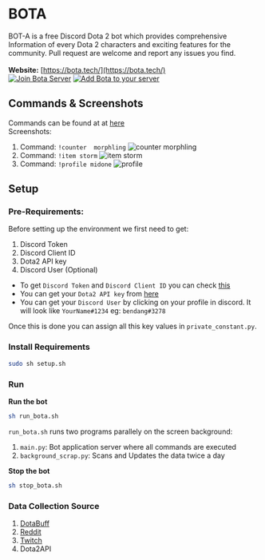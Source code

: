 # BOTA  
BOT-A is a free Discord Dota 2 bot which provides comprehensive Information of every Dota 2 characters and exciting features for the community. Pull request are welcome and report any issues you find. <br/>  
**Website:** [https://bota.tech/](https://bota.tech/)<br/>
[![Join Bota Server](https://i.imgur.com/oWXj1vI.png)](https://discord.gg/a7QYPWd)  [![Add Bota to your server](https://i.imgur.com/eBAIETS.jpg)](https://discordapp.com/api/oauth2/authorize?client_id=501100945405378562&permissions=388176&scope=bot)

## Commands & Screenshots
Commands can be found at at [here](https://bota.tech/index.html#table1-7)<br/>
Screenshots:
1. Command:  `!counter  morphling`  ![counter morphling](https://bota.tech/assets/images/counter-morph-full-818x415.png)
2. Command:  `!item storm` ![item storm](https://bota.tech/assets/images/items-storm-1077x619.png)
3. Command:  `!profile midone` ![profile](https://bota.tech/assets/images/profile-midone-1355x802.png)

## Setup
### Pre-Requirements:
Before setting up the environment we first need to get:
1. Discord Token
2. Discord Client ID
3. Dota2 API key
4. Discord User (Optional)

* To get `Discord Token` and `Discord Client ID` you can check [this](http://github.com/reactiflux/discord-irc/wiki/Creating-a-discord-bot-&-getting-a-token)
* You can get your  `Dota2 API key` from [here](https://steamcommunity.com/dev/apikey)
* You can get your `Discord User` by clicking on your profile in discord. It will look like `YourName#1234` eg: `bendang#3278`

Once this is done you can assign all this key values in `private_constant.py`.

### Install Requirements
```bash
sudo sh setup.sh
```
### Run
**Run the bot**
```bash
sh run_bota.sh
```
`run_bota.sh` runs two programs parallely on the screen background:
1. `main.py`: Bot application server where all commands are executed
2. `background_scrap.py`: Scans and Updates the data twice a day

**Stop the bot**
```bash
sh stop_bota.sh
```

### Data Collection Source
1. [DotaBuff](https://www.dotabuff.com/)
2. [Reddit](https://www.reddit.com/r/DotA2/)
3. [Twitch](https://www.twitch.tv/)
4. Dota2API